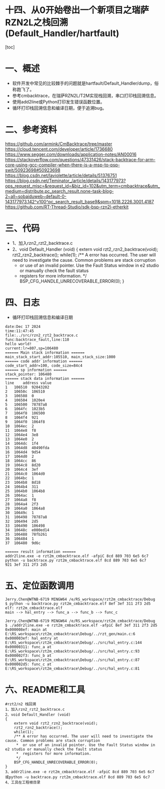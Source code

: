
十四、从0开始卷出一个新项目之瑞萨RZN2L之栈回溯(Default_Handler/hartfault)
===
[toc]
# 一、概述
- 软件开发中常见的比较棘手的问题就是hartfault/Default_Handler/dump，俗称跑飞了。
- 参考cmbacktrace，在瑞萨RZN2L/T2M实现栈回溯，串口打印栈回溯信息。
- 使用add2line或Python打印发生错误函数位置。
- 循环打印栈回溯信息和编译日期，便于追溯bug。

# 二、参考资料
https://github.com/armink/CmBacktrace/tree/master
https://cloud.tencent.com/developer/article/1736680
https://www.segger.com/downloads/application-notes/AN00016
https://stackoverflow.com/questions/47331426/stack-backtrace-for-arm-core-using-gcc-compiler-when-there-is-a-msp-to-psp-swit/50923698#50923698
https://blog.csdn.net/laviolette/article/details/51376751
https://blog.csdn.net/Teminator_/article/details/143177973?ops_request_misc=&request_id=&biz_id=102&utm_term=cmbacktrace&utm_medium=distribute.pc_search_result.none-task-blog-2~all~sobaiduweb~default-0-143177973.142^v100^pc_search_result_base9&spm=1018.2226.3001.4187
https://github.com/RT-Thread-Studio/sdk-bsp-rzn2l-etherkit

# 三、代码

- 1、加入rzn2_rzt2_backtrace.c
- 2、void Default_Handler (void)
{
    extern void rzt2_rzn2_backtrace(void);
    rzt2_rzn2_backtrace();
    while(1);
    /** A error has occurred. The user will need to investigate the cause. Common problems are stack corruption
     *  or use of an invalid pointer. Use the Fault Status window in e2 studio or manually check the fault status
     *  registers for more information.
     */
    BSP_CFG_HANDLE_UNRECOVERABLE_ERROR(0);
}

# 四、日志
- 循环打印栈回溯信息和编译日期
```
date:Dec 17 2024
time:11:47:45
file:../src/rzn2_rzt2_backtrace.c
func:backtrace_fault,line:110
hello world!
current:lr=807,sp=106480
====== Main stack information ======
main_stack_start_addr:105510, main_stack_size:1000
====== code addr information ======
code_start_addr=100, code_size=84c4
====== sp information ======
stack_pointer: 106480
====== stack data information ======
line	address	value
1	106510	92043202
2	10650c	106510
3	106508	0
4	106504	1020e4
5	106500	78787a8
6	1064fc	1023b5
7	1064f8	106500
8	1064f4	921
9	1064f0	1064f8
10	1064ec	2
11	1064e8	f8
12	1064e4	3e8
13	1064e0	2
14	1064dc	1f4
15	1064d8	40490fda
16	1064d4	9d54
17	1064d0	2
18	1064cc	86
19	1064c8	8d20
20	1064c4	3ef
21	1064c0	1064d0
22	1064bc	1
23	1064b8	8d18
24	1064b4	311
25	1064b0	1064b8
26	1064ac	1
27	1064a8	f8
28	1064a4	2f3
29	1064a0	1064a8
30	10649c	1
31	106498	78787a8
32	106494	2d5
33	106490	106498
34	10648c	e000ed14
35	106488	78fb261
36	106484	1
37	106480	9d6c

====== result information ======
addr2line.exe -e rzt2m_cmbacktrace.elf -afpiC 8cd 889 703 6e5 6c7
python -u backtrace.py rzt2m_cmbacktrace.elf 8cd 889 703 6e5 6c7
921 3ef 311 2f3 2d5 
```

# 五、定位函数调用
```
Jerry.Chen@WTNB-6719 MINGW64 /e/RS_workspace/rzt2m_cmbacktrace/Debug
$ python -u backtrace.py rzt2m_cmbacktrace.elf 8ef 3ef 311 2f3 2d5
elf: rzt2m_cmbacktrace.elf
main --> hal_entry --> func_a --> func_b --> func_c

Jerry.Chen@WTNB-6719 MINGW64 /e/RS_workspace/rzt2m_cmbacktrace/Debug
$ ./addr2line.exe -e rzt2m_cmbacktrace.elf -afpiC 8ef 3ef 311 2f3 2d5
0x000008ef: main at E:\RS_workspace\rzt2m_cmbacktrace\Debug/../rzt_gen/main.c:6
0x000003ef: hal_entry at E:\RS_workspace\rzt2m_cmbacktrace\Debug/../src/hal_entry.c:144
0x00000311: func_a at E:\RS_workspace\rzt2m_cmbacktrace\Debug/../src/hal_entry.c:93
0x000002f3: func_b at E:\RS_workspace\rzt2m_cmbacktrace\Debug/../src/hal_entry.c:87
0x000002d5: func_c at E:\RS_workspace\rzt2m_cmbacktrace\Debug/../src/hal_entry.c:81
```
# 六、README和工具
```
#rzt2/n2 栈回溯
1、加入rzn2_rzt2_backtrace.c
2、void Default_Handler (void)
{
    extern void rzt2_rzn2_backtrace(void);
    rzt2_rzn2_backtrace();
    while(1);
    /** A error has occurred. The user will need to investigate the cause. Common problems are stack corruption
     *  or use of an invalid pointer. Use the Fault Status window in e2 studio or manually check the fault status
     *  registers for more information.
     */
    BSP_CFG_HANDLE_UNRECOVERABLE_ERROR(0);
}
3、addr2line.exe -e rzt2m_cmbacktrace.elf -afpiC 8cd 889 703 6e5 6c7
或python -u backtrace.py rzt2m_cmbacktrace.elf 8cd 889 703 6e5 6c7
4、工具在工程根目录
```